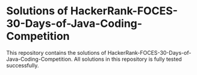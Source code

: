 # Solutions of HackerRank-FOCES-30-Days-of-Java-Coding-Competition
This repository contains the solutions of HackerRank-FOCES-30-Days-of-Java-Coding-Competition. All solutions in this repository is fully tested successfully.
